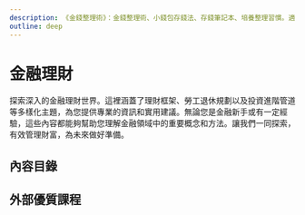 ```yaml
---
description: 《金錢整理術》：金錢整理術、小錢包存錢法、存錢筆記本、培養整理習慣。適合重視財務整理、想自動化收支管理、好奇如何實踐省錢的人。
outline: deep
---
```

# 金融理財

探索深入的金融理財世界。這裡涵蓋了理財框架、勞工退休規劃以及投資進階管道等多樣化主題，為您提供專業的資訊和實用建議。無論您是金融新手或有一定經驗，這些內容都能夠幫助您理解金融領域中的重要概念和方法。讓我們一同探索，有效管理財富，為未來做好準備。

## 內容目錄

<DigitalDocuments :items="digitalDocumentItems"></DigitalDocuments>

## 外部優質課程

<Courses :modelValue="courseItems"></Courses>

<script setup>
import DigitalDocuments from '../components/digitalDocuments.vue'
import Courses from '../components/courses.vue'
const digitalDocumentItems = [
    {
        url: './framework',
        name: '理財框架',
        keywords: ['開源', '節流', '投資', '風險控制'],
        audience: ['剛出社會的新鮮人', '想掌握理財觀念全貌的人', '總覺得理財很難的人'],
        rating: 3
    },
    {
        url: './retirement',
        name: '勞工退休規劃',
        keywords: ['勞保勞退', '老後變現', '老前整理', '移轉節稅'],
        audience: ['家中有退休/屆退休長輩的孝順子女', '想儘早規劃未來的遠見人', '擔心退休金不夠用的社會大眾'],
        rating: 2
    },
    {
        url: './asset',
        name: '投資進階管道',
        keywords: ['證券', '太陽能', '加密貨幣', '天使投資'],
        audience: ['對純被動收入好奇的人', '想遠離看盤或沒時間看盤的人', '怕被騙或是歸零的人'],
        rating: 3
    },
    {
        url: './single',
        name: '單身狗地獄求生',
        keywords: ['獵殺女巫', '台灣現狀', '身心靈準備', '財務準備(信託)'],
        audience: ['選擇或是被迫單身的人', '介於兩者之間的人', '想了解低生育率成因的人'],
        rating: 1
    },
    {
        url: './single',
        name: '金錢整理術',
        keywords: ['金錢整理術', '小錢包存錢法', '存錢筆記本', '培養整理習慣'],
        audience: ['意識到"整理"財務很重要的人', '想自動化收支管理的人', '對如何實踐省錢概念感到好奇的人'],
        rating: 3
    }
]
const courseItems = [
    {
        image: '/finance/111S203.webp',
        description: `本課程改編自介惠基金會「偏鄉婦女財務幸福計畫」教材，共有 6 堂課。
        <ul>
            <li>第1堂 課介紹理財規劃流程及家庭財務報表編制。</li>
            <li>第2堂 課介紹我國退休金制度以及金錢詐騙剝削預防。</li>
            <li>第3堂 課說明職涯規劃與借貸評</li>
            <li>第4堂 投資報酬與風險</li>
            <li>第5堂 人生風險與保險</li>
        </ul>`,
        name: '臺大開放式課程 - 財務幸福自我養成計畫',
        url: 'https://ocw.aca.ntu.edu.tw/ntu-ocw/ocw/cou/111S203/3',
    },
    {
        image:'/finance/laborEducation.jpeg',
        description:`歡迎蒞臨全民勞教e網，您的勞動保險與就業保險學習平台。我們提供多樣的課程，包括『勞工保險、勞工職業災害保險及就業保險相關法規』的深入解說和實用案例，以及『就業保險法』和『就業保險給付作業』的實務應用。透過『勞工保險給付作業(一)－生育給付、老年給付』的具體實務指導，我們致力於提升您在勞動保險領域的專業素養。加入我們，共同探索勞工保險體系，獲取實用知識，助您在職場中更為自信與有競爭力。`,
        name:'全民勞教E網 - 勞工保險',
        url:'https://labor-elearning.mol.gov.tw/co_course.php?tag=1&view=1&cgp=10000004'
    },
]
</script>
